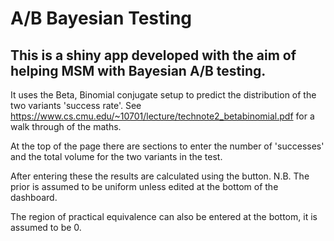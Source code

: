 A/B Bayesian Testing 
==============

This is a shiny app developed with the aim of helping MSM with Bayesian A/B testing.
--------------


It uses the Beta, Binomial conjugate setup to predict the distribution of the two variants 'success rate'. See https://www.cs.cmu.edu/~10701/lecture/technote2_betabinomial.pdf for a walk through of the maths.

At the top of the page there are sections to enter the number of 'successes' and the total volume for the two variants in the test.

After entering these the results are calculated using the button.
N.B. The prior is assumed to be uniform unless edited at the bottom of the dashboard.

The region of practical equivalence can also be entered at the bottom, it is assumed to be 0.

